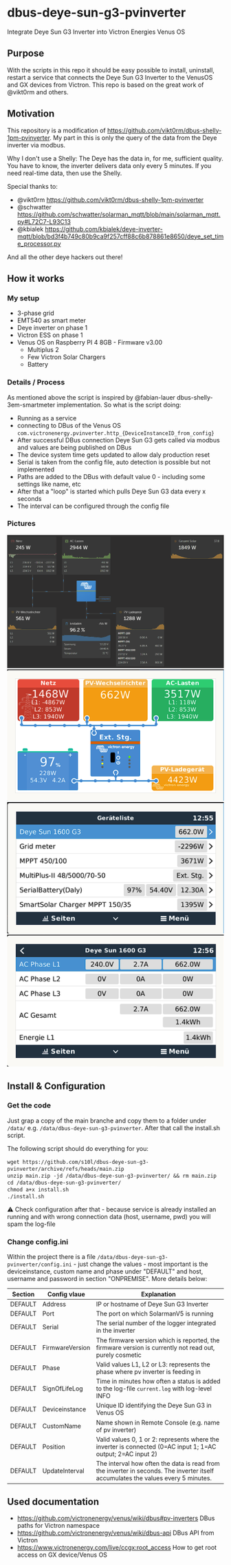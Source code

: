 # dbus-deye-sun-g3-pvinverter
Integrate Deye Sun G3 Inverter into Victron Energies Venus OS

## Purpose
With the scripts in this repo it should be easy possible to install, uninstall, restart a service that connects the Deye Sun G3 Inverter to the VenusOS and GX devices from Victron.
This repo is based on the great work of @vikt0rm and others.

## Motivation
This repository is a modification of https://github.com/vikt0rm/dbus-shelly-1pm-pvinverter. 
My part in this is only the query of the data from the Deye inverter via modbus.

Why I don't use a Shelly: The Deye has the data in, for me, sufficient quality. You have to know, the inverter delivers data only every 5 minutes. If you need real-time data, then use the Shelly.


Special thanks to:
- @vikt0rm https://github.com/vikt0rm/dbus-shelly-1pm-pvinverter
- @schwatter https://github.com/schwatter/solarman_mqtt/blob/main/solarman_mqtt.py#L72C7-L93C13
- @kbialek https://github.com/kbialek/deye-inverter-mqtt/blob/bd3f4b749c80b9ca9f257cff88c6b878861e8650/deye_set_time_processor.py

And all the other deye hackers out there!

## How it works
### My setup
- 3-phase grid
- EMT540 as smart meter
- Deye inverter on phase 1
- Victron ESS on phase 1
- Venus OS on Raspberry PI 4 8GB - Firmware v3.00
  - Multiplus 2
  - Few Victron Solar Chargers
  - Battery

### Details / Process
As mentioned above the script is inspired by @fabian-lauer dbus-shelly-3em-smartmeter implementation.
So what is the script doing:
- Running as a service
- connecting to DBus of the Venus OS `com.victronenergy.pvinverter.http_{DeviceInstanceID_from_config}`
- After successful DBus connection Deye Sun G3 gets called via modbus and values are being published on DBus
- The device system time gets updated to allow daly production reset
- Serial is taken from the config file, auto detection is possible but not implemented
- Paths are added to the DBus with default value 0 - including some settings like name, etc
- After that a "loop" is started which pulls Deye Sun G3 data every x seconds
- The interval can be configured through the config file


### Pictures
![VRM Dashboard](img/vrm-dashboard.png)
![Tile Overview](img/venus-os-overview.png)
![Remote Console - Device List](img/venus-os-devicelist.png) 
![SmartMeter - Values](img/venus-os-device.png)


## Install & Configuration
### Get the code
Just grap a copy of the main branche and copy them to a folder under `/data/` e.g. `/data/dbus-deye-sun-g3-pvinverter`.
After that call the install.sh script.

The following script should do everything for you:
```
wget https://github.com/s10l/dbus-deye-sun-g3-pvinverter/archive/refs/heads/main.zip
unzip main.zip -jd /data/dbus-deye-sun-g3-pvinverter/ && rm main.zip
cd /data/dbus-deye-sun-g3-pvinverter/
chmod a+x install.sh
./install.sh
```
⚠️ Check configuration after that - because service is already installed an running and with wrong connection data (host, username, pwd) you will spam the log-file

### Change config.ini
Within the project there is a file `/data/dbus-deye-sun-g3-pvinverter/config.ini` - just change the values - most important is the deviceinstance, custom name and phase under "DEFAULT" and host, username and password in section "ONPREMISE". More details below:

| Section  | Config vlaue | Explanation |
| ------------- | ------------- | ------------- |
| DEFAULT  | Address | IP or hostname of Deye Sun G3 Inverter |
| DEFAULT  | Port | The port on which SolarmanV5 is running |
| DEFAULT  | Serial | The serial number of the logger integrated in the inverter |
| DEFAULT  | FirmwareVersion | The firmware version which is reported, the firmware version is currently not read out, purely cosmetic |
| DEFAULT  | Phase | Valid values L1, L2 or L3: represents the phase where pv inverter is feeding in |
| DEFAULT  | SignOfLifeLog  | Time in minutes how often a status is added to the log-file `current.log` with log-level INFO |
| DEFAULT  | Deviceinstance | Unique ID identifying the Deye Sun G3 in Venus OS |
| DEFAULT  | CustomName | Name shown in Remote Console (e.g. name of pv inverter) |
| DEFAULT  | Position | Valid values 0, 1 or 2: represents where the inverter is connected (0=AC input 1; 1=AC output; 2=AC input 2) |
| DEFAULT  | UpdateInterval | The interval how often the data is read from the inverter in seconds. The inverter itself accumulates the values every 5 minutes. |

## Used documentation
- https://github.com/victronenergy/venus/wiki/dbus#pv-inverters   DBus paths for Victron namespace
- https://github.com/victronenergy/venus/wiki/dbus-api   DBus API from Victron
- https://www.victronenergy.com/live/ccgx:root_access   How to get root access on GX device/Venus OS
